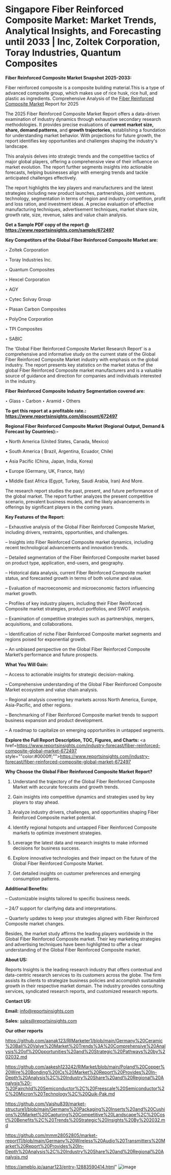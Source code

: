 # Singapore Fiber Reinforced Composite Market: Market Trends, Analytical Insights, and Forecasting until 2033 | Inc, Zoltek Corporation, Toray Industries, Quantum Composites

<strong>Fiber Reinforced Composite Market Snapshot 2025-2033:</strong>

Fiber reinforced composite is a composite building material.This is a type of advanced composite group, which makes use of rice husk, rice hull, and plastic as ingredients. Comprehensive Analysis of the <a href=https://www.reportsinsights.com/sample/672497>Fiber Reinforced Composite Market</a> Report for 2025

The 2025 Fiber Reinforced Composite Market Report offers a data-driven examination of industry dynamics through exhaustive secondary research methodologies. It provides precise evaluations of <strong>current market size, share, demand patterns</strong>, and <strong>growth trajectories</strong>, establishing a foundation for understanding market behavior. With projections for future growth, the report identifies key opportunities and challenges shaping the industry's landscape.

This analysis delves into strategic trends and the competitive tactics of major global players, offering a comprehensive view of their influence on market evolution. The report further segments insights into actionable forecasts, helping businesses align with emerging trends and tackle anticipated challenges effectively.

The report highlights the key players and manufacturers and the latest strategies including new product launches, partnerships, joint ventures, technology, segmentation in terms of region and industry competition, profit and loss ration, and investment ideas. A precise evaluation of effective manufacturing techniques, advertisement techniques, market share size, growth rate, size, revenue, sales and value chain analysis.

<strong>Get a Sample PDF copy of the report @ <a href=https://www.reportsinsights.com/sample/672497 style=color:#0000ff;>https://www.reportsinsights.com/sample/672497</a></strong>

<strong>Key Competitors of the Global Fiber Reinforced Composite Market are:</strong>

‣ Zoltek Corporation

‣ Toray Industries Inc.

‣ Quantum Composites

‣ Hexcel Corporation

‣ AGY

‣ Cytec Solvay Group

‣ Plasan Carbon Composites

‣ PolyOne Corporation

‣ TPI Composites

‣ SABIC

The ‘Global Fiber Reinforced Composite Market Research Report’ is a comprehensive and informative study on the current state of the Global Fiber Reinforced Composite Market industry with emphasis on the global industry. The report presents key statistics on the market status of the global Fiber Reinforced Composite market manufacturers and is a valuable source of guidance and direction for companies and individuals interested in the industry.

<strong>Fiber Reinforced Composite Industry Segmentation covered are:</strong>

‣ Glass
‣ Carbon
‣ Aramid
‣ Others

<strong>To get this report at a profitable rate.: <a href=https://www.reportsinsights.com/discount/672497 style=color:#0000ff;>https://www.reportsinsights.com/discount/672497</a></strong>

<strong>Regional Fiber Reinforced Composite Market (Regional Output, Demand &amp; Forecast by Countries):-</strong>

• North America (United States, Canada, Mexico)

• South America ( Brazil, Argentina, Ecuador, Chile)

• Asia Pacific (China, Japan, India, Korea)

• Europe (Germany, UK, France, Italy)

• Middle East Africa (Egypt, Turkey, Saudi Arabia, Iran) And More.

The research report studies the past, present, and future performance of the global market. The report further analyzes the present competitive scenario, prevalent business models, and the likely advancements in offerings by significant players in the coming years.

<strong>Key Features of the Report:</strong>

– Exhaustive analysis of the Global Fiber Reinforced Composite Market, including drivers, restraints, opportunities, and challenges.

– Insights into Fiber Reinforced Composite market dynamics, including recent technological advancements and innovation trends.

– Detailed segmentation of the Fiber Reinforced Composite market based on product type, application, end-users, and geography.

– Historical data analysis, current Fiber Reinforced Composite market status, and forecasted growth in terms of both volume and value.

– Evaluation of macroeconomic and microeconomic factors influencing market growth.

– Profiles of key industry players, including their Fiber Reinforced Composite market strategies, product portfolios, and SWOT analysis.

– Examination of competitive strategies such as partnerships, mergers, acquisitions, and collaborations.

– Identification of niche Fiber Reinforced Composite market segments and regions poised for exponential growth.

– An unbiased perspective on the Global Fiber Reinforced Composite Market’s performance and future prospects.

<strong>What You Will Gain:</strong>

– Access to actionable insights for strategic decision-making.

– Comprehensive understanding of the Global Fiber Reinforced Composite Market ecosystem and value chain analysis.

– Regional analysis covering key markets across North America, Europe, Asia-Pacific, and other regions.

– Benchmarking of Fiber Reinforced Composite market trends to support business expansion and product development.

– A roadmap to capitalize on emerging opportunities in untapped segments.

<strong>Explore the Full Report Description, TOC, Figures, and Charts:</strong>
<a href=https://www.reportsinsights.com/industry-forecast/fiber-reinforced-composite-global-market-672497 style=""color:#0000ff;"">https://www.reportsinsights.com/industry-forecast/fiber-reinforced-composite-global-market-672497</a>

<strong>Why Choose the Global Fiber Reinforced Composite Market Report?</strong>

1. Understand the trajectory of the Global Fiber Reinforced Composite Market with accurate forecasts and growth trends.

2. Gain insights into competitive dynamics and strategies used by key players to stay ahead.

3. Analyze industry drivers, challenges, and opportunities shaping Fiber Reinforced Composite market potential.

4. Identify regional hotspots and untapped Fiber Reinforced Composite markets to optimize investment strategies.

5. Leverage the latest data and research insights to make informed decisions for business success.

6. Explore innovative technologies and their impact on the future of the Global Fiber Reinforced Composite Market.

7. Get detailed insights on customer preferences and emerging consumption patterns.

<strong>Additional Benefits:</strong>

– Customizable insights tailored to specific business needs.

– 24/7 support for clarifying data and interpretations.

– Quarterly updates to keep your strategies aligned with Fiber Reinforced Composite market changes.

Besides, the market study affirms the leading players worldwide in the Global Fiber Reinforced Composite market. Their key marketing strategies and advertising techniques have been highlighted to offer a clear understanding of the Global Fiber Reinforced Composite market.

<strong><strong>About US</strong>:</strong>

Reports Insights is the leading research industry that offers contextual and data-centric research services to its customers across the globe. The firm assists its clients to strategize business policies and accomplish sustainable growth in their respective market domain. The industry provides consulting services, syndicated research reports, and customized research reports.

<strong>Contact US:</strong>

<p class=><b>Email:</b> <a href=mailto:info@reportsinsights.com>info@reportsinsights.com</a></p>
<p class=><b>Sales:</b> <a href=mailto:sales@reportsinsights.com>sales@reportsinsights.com</a></p>

<strong>Our other reports</strong>

<a href=https://github.com/aanak123/RIMarketer1/blob/main/Germany%20Ceramic%20Ball%20Valve%20Market%20Trends%3A%20Comprehensive%20Analysis%20of%20Opportunities%20and%20Strategic%20Pathways%20by%202032.md>https://github.com/aanak123/RIMarketer1/blob/main/Germany%20Ceramic%20Ball%20Valve%20Market%20Trends%3A%20Comprehensive%20Analysis%20of%20Opportunities%20and%20Strategic%20Pathways%20by%202032.md</a>

<a href=https://github.com/aakesh123242/RIMarket/blob/main/Poland%20Copper%20Wire%20Bonding%20ICs%20Market%20Report%20Provides%20In-Depth%20Analysis%2C%20Industry%20Share%20and%20Regional%20Analysis%20-%20Fairchild%20Semiconductor%2C%20Freescale%20Semiconductor%2C%20Micron%20Technology%2C%20Quik-Pak.md>https://github.com/aakesh123242/RIMarket/blob/main/Poland%20Copper%20Wire%20Bonding%20ICs%20Market%20Report%20Provides%20In-Depth%20Analysis%2C%20Industry%20Share%20and%20Regional%20Analysis%20-%20Fairchild%20Semiconductor%2C%20Freescale%20Semiconductor%2C%20Micron%20Technology%2C%20Quik-Pak.md</a>

<a href=https://github.com/Vaishu839/market-structure1/blob/main/Germany%20Packaging%20Inserts%20and%20Cushions%20Market%20Capturing%20Competitive%20Landscape%2C%20Cost%20Benefits%2C%20Trends%20Strategic%20Insights%20By%202032.md>https://github.com/Vaishu839/market-structure1/blob/main/Germany%20Packaging%20Inserts%20and%20Cushions%20Market%20Capturing%20Competitive%20Landscape%2C%20Cost%20Benefits%2C%20Trends%20Strategic%20Insights%20By%202032.md</a>

<a href=https://github.com/mmm28052805/market-report11/blob/main/Germany%20Wireless%20Audio%20Transmitters%20Market%20Report%20Provides%20In-Depth%20Analysis%2C%20Industry%20Share%20and%20Regional%20Analysis.md>https://github.com/mmm28052805/market-report11/blob/main/Germany%20Wireless%20Audio%20Transmitters%20Market%20Report%20Provides%20In-Depth%20Analysis%2C%20Industry%20Share%20and%20Regional%20Analysis.md</a>

<a href=https://ameblo.jp/aanar123/entry-12883590414.html>https://ameblo.jp/aanar123/entry-12883590414.html</a>"
![image](https://github.com/user-attachments/assets/76bcb974-7318-4a7a-a73d-5fe4911c5f1b)
